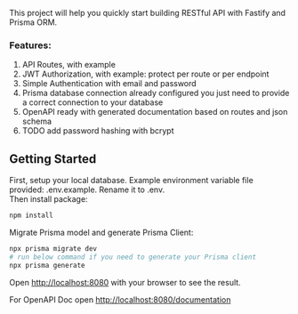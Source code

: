 This project will help you quickly start building RESTful API with Fastify and Prisma ORM.

### Features:

1. API Routes, with example
2. JWT Authorization, with example: protect per route or per endpoint
3. Simple Authentication with email and password
4. Prisma database connection already configured you just need to provide a correct connection to your database
5. OpenAPI ready with generated documentation based on routes and json schema
6. TODO add password hashing with bcrypt

## Getting Started

First, setup your local database. Example environment variable file provided: .env.example. Rename it to .env.  
Then install package:

```bash
npm install
```

Migrate Prisma model and generate Prisma Client:

```bash
npx prisma migrate dev
# run below command if you need to generate your Prisma client
npx prisma generate
```

Open [http://localhost:8080](http://localhost:8080) with your browser to see the result.

For OpenAPI Doc open [http://localhost:8080/documentation](http://localhost:8080/documentation) 


